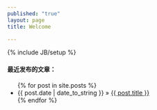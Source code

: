 ```yaml
---
published: "true"
layout: page
title: Welcome

---
```


{% include JB/setup %}

#### 最近发布的文章：
<ul class="posts">
  {% for post in site.posts %}
    <li><span>{{ post.date | date_to_string }}</span> &raquo; <a href="{{ BASE_PATH }}{{ post.url }}">{{ post.title }}</a></li>
  {% endfor %}
</ul>
